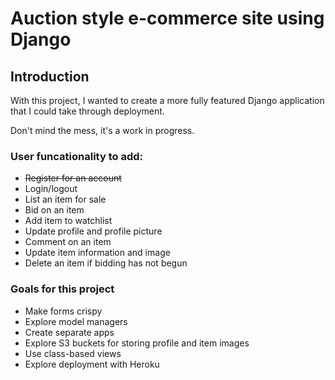 # Auction style e-commerce site using Django

## Introduction
With this project, I wanted to create a more fully featured Django application that I could take through deployment. 

Don't mind the mess, it's a work in progress.

### User funcationality to add:

* ~~Register for an account~~
* Login/logout
* List an item for sale
* Bid on an item
* Add item to watchlist
* Update profile and profile picture
* Comment on an item
* Update item information and image
* Delete an item if bidding has not begun


### Goals for this project
* Make forms crispy
* Explore model managers
* Create separate apps
* Explore S3 buckets for storing profile and item images
* Use class-based views
* Explore deployment with Heroku
